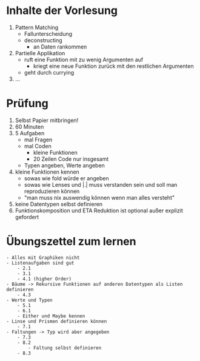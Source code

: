 # Inhalte der Vorlesung

1. Pattern Matching
    - Fallunterscheidung
    - deconstructing
        - an Daten rankommen
2. Partielle Applikation
    - ruft eine Funktion mit zu wenig Argumenten auf
        - kriegt eine neue Funktion zurück mit den restlichen Argumenten
    - geht durch currying
3. ...

# Prüfung

1. Selbst Papier mitbringen!
2. 60 Minuten
3. 5 Aufgaben
    - mal Fragen
    - mal Coden
        - kleine Funktionen
        - 20 Zeilen Code nur insgesamt
    - Typen angeben, Werte angeben
4. kleine Funktionen kennen
    - sowas wie fold würde er angeben
    - sowas wie Lenses und |.| muss verstanden sein und soll man reproduzieren können
    - "man muss nix auswendig können wenn man alles versteht"
5. keine Datentypen selbst definieren
6. Funktionskomposition und ETA Reduktion ist optional außer explizit gefordert

# Übungszettel zum lernen

    - Alles mit Graphiken nicht
    - Listenaufgaben sind gut
        - 2.1
        - 3.1
        - 4.1 (higher Order)
    - Bäume -> Rekursive Funktionen auf anderen Datentypen als Listen definieren
        - 4.3
    - Werte und Typen
        - 5.1
        - 6.1
        - Either und Maybe kennen
    - Linse und Prismen definieren können
        - 7.1
    - Faltungen -> Typ wird aber angegeben
        - 7.3
        - 8.2
            - Faltung selbst definieren
        - 8.3
